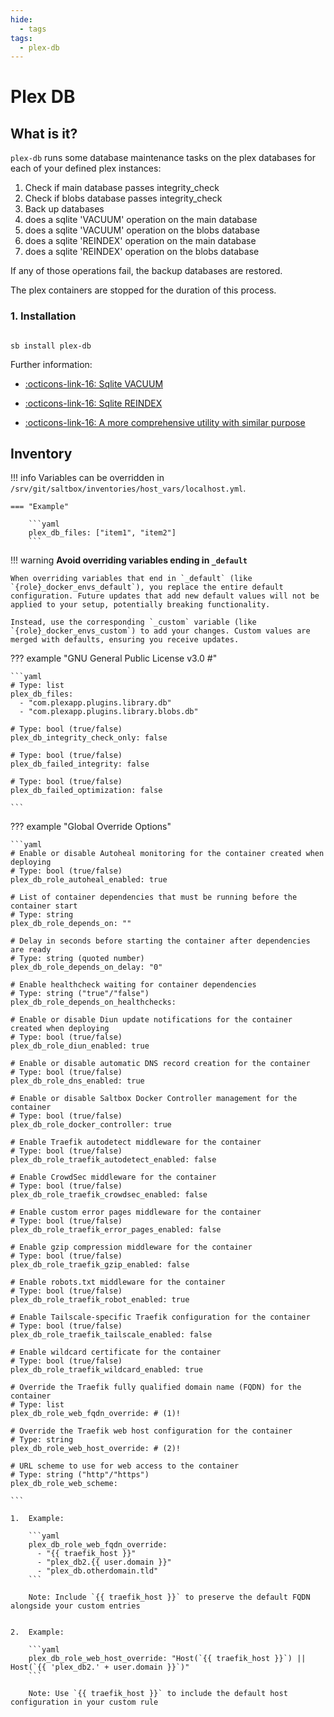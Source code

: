 ```yaml
---
hide:
  - tags
tags:
  - plex-db
---
```


# Plex DB

## What is it?

`plex-db` runs some database maintenance tasks on the plex databases for each of your defined plex instances:

1. Check if main database passes integrity_check
1. Check if blobs database passes integrity_check
1. Back up databases
1. does a sqlite 'VACUUM' operation on the main database
1. does a sqlite 'VACUUM' operation on the blobs database
1. does a sqlite 'REINDEX' operation on the main database
1. does a sqlite 'REINDEX' operation on the blobs database

If any of those operations fail, the backup databases are restored.

The plex containers are stopped for the duration of this process.

### 1. Installation

``` shell

sb install plex-db

```

Further information:

- [:octicons-link-16: Sqlite VACUUM](https://www.sqlite.org/lang_vacuum.html)

- [:octicons-link-16: Sqlite REINDEX](https://www.sqlite.org/lang_reindex.html)

- [:octicons-link-16: A more comprehensive utility with similar purpose](https://github.com/ChuckPa/PlexDBRepair)

## Inventory
<!-- BEGIN SALTBOX MANAGED VARIABLES SECTION -->
<!-- This section is managed by saltbox/test.py - DO NOT EDIT MANUALLY -->
!!! info
    Variables can be overridden in `/srv/git/saltbox/inventories/host_vars/localhost.yml`.


    === "Example"

        ```yaml
        plex_db_files: ["item1", "item2"]
        ```

!!! warning
    **Avoid overriding variables ending in `_default`**

    When overriding variables that end in `_default` (like `{role}_docker_envs_default`), you replace the entire default configuration. Future updates that add new default values will not be applied to your setup, potentially breaking functionality.

    Instead, use the corresponding `_custom` variable (like `{role}_docker_envs_custom`) to add your changes. Custom values are merged with defaults, ensuring you receive updates.

??? example "GNU General Public License v3.0                      #"

    ```yaml
    # Type: list
    plex_db_files: 
      - "com.plexapp.plugins.library.db"
      - "com.plexapp.plugins.library.blobs.db"

    # Type: bool (true/false)
    plex_db_integrity_check_only: false

    # Type: bool (true/false)
    plex_db_failed_integrity: false

    # Type: bool (true/false)
    plex_db_failed_optimization: false

    ```

??? example "Global Override Options"

    ```yaml
    # Enable or disable Autoheal monitoring for the container created when deploying
    # Type: bool (true/false)
    plex_db_role_autoheal_enabled: true

    # List of container dependencies that must be running before the container start
    # Type: string
    plex_db_role_depends_on: ""

    # Delay in seconds before starting the container after dependencies are ready
    # Type: string (quoted number)
    plex_db_role_depends_on_delay: "0"

    # Enable healthcheck waiting for container dependencies
    # Type: string ("true"/"false")
    plex_db_role_depends_on_healthchecks:

    # Enable or disable Diun update notifications for the container created when deploying
    # Type: bool (true/false)
    plex_db_role_diun_enabled: true

    # Enable or disable automatic DNS record creation for the container
    # Type: bool (true/false)
    plex_db_role_dns_enabled: true

    # Enable or disable Saltbox Docker Controller management for the container
    # Type: bool (true/false)
    plex_db_role_docker_controller: true

    # Enable Traefik autodetect middleware for the container
    # Type: bool (true/false)
    plex_db_role_traefik_autodetect_enabled: false

    # Enable CrowdSec middleware for the container
    # Type: bool (true/false)
    plex_db_role_traefik_crowdsec_enabled: false

    # Enable custom error pages middleware for the container
    # Type: bool (true/false)
    plex_db_role_traefik_error_pages_enabled: false

    # Enable gzip compression middleware for the container
    # Type: bool (true/false)
    plex_db_role_traefik_gzip_enabled: false

    # Enable robots.txt middleware for the container
    # Type: bool (true/false)
    plex_db_role_traefik_robot_enabled: true

    # Enable Tailscale-specific Traefik configuration for the container
    # Type: bool (true/false)
    plex_db_role_traefik_tailscale_enabled: false

    # Enable wildcard certificate for the container
    # Type: bool (true/false)
    plex_db_role_traefik_wildcard_enabled: true

    # Override the Traefik fully qualified domain name (FQDN) for the container
    # Type: list
    plex_db_role_web_fqdn_override: # (1)!

    # Override the Traefik web host configuration for the container
    # Type: string
    plex_db_role_web_host_override: # (2)!

    # URL scheme to use for web access to the container
    # Type: string ("http"/"https")
    plex_db_role_web_scheme:

    ```

    1.  Example:

        ```yaml
        plex_db_role_web_fqdn_override:
          - "{{ traefik_host }}"
          - "plex_db2.{{ user.domain }}"
          - "plex_db.otherdomain.tld"
        ```
        
        Note: Include `{{ traefik_host }}` to preserve the default FQDN alongside your custom entries
        

    2.  Example:

        ```yaml
        plex_db_role_web_host_override: "Host(`{{ traefik_host }}`) || Host(`{{ 'plex_db2.' + user.domain }}`)"
        ```
        
        Note: Use `{{ traefik_host }}` to include the default host configuration in your custom rule
        

<!-- END SALTBOX MANAGED VARIABLES SECTION -->
